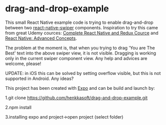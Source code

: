# drag-and-drop-example

This small React Native example code is trying to enable drag-and-drop between two [react-native-swiper](https://github.com/leecade/react-native-swiper) components. 
Inspiration to try this came from great Udemy cources: [Complete React Native and Redux Cource](https://www.udemy.com/the-complete-react-native-and-redux-course) and [React Native: Advanced Concepts](https://www.udemy.com/react-native-advanced/).

The problem at the moment is, that when you trying to drag 'You are The Best' text into the above swiper view, it is not visible. Dragging is working only in the current swiper component view.
Any help and advices are welcome, please!

UPDATE: in iOS this can be solved by setting overflow visible, but this is not supported in Android. Any ideas?  

This project has been created with [Expo](https://expo.io/) and can be build and launch by:

1.git clone https://github.com/henkkasoft/drag-and-drop-example.git

2.npm install

3.installing expo and project->open project (select folder)


